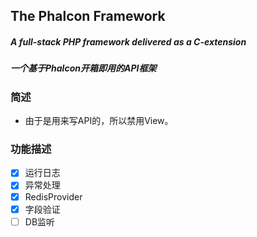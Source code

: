 ## The Phalcon Framework

##### A full-stack PHP framework delivered as a C-extension
##### 一个基于Phalcon开箱即用的API框架


### 简述
- 由于是用来写API的，所以禁用View。

### 功能描述
- [x] 运行日志
- [x] 异常处理
- [x] RedisProvider
- [x] 字段验证
- [ ] DB监听